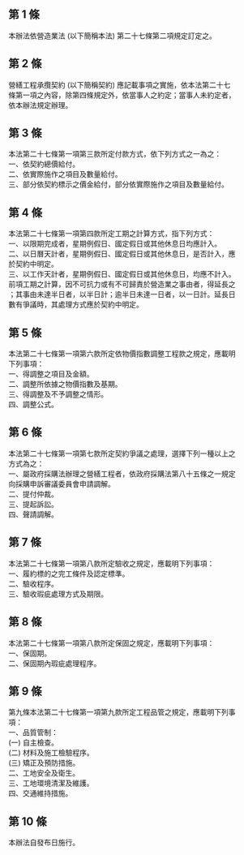第 1 條
-------
本辦法依營造業法 (以下簡稱本法) 第二十七條第二項規定訂定之。

第 2 條
-------
營繕工程承攬契約 (以下簡稱契約) 應記載事項之實施，依本法第二十七  
條第一項之內容，除第四條規定外，依當事人之約定；當事人未約定者，  
依本辦法規定辦理。

第 3 條
-------
本法第二十七條第一項第三款所定付款方式，依下列方式之一為之：  
一、依契約總價給付。  
二、依實際施作之項目及數量給付。  
三、部分依契約標示之價金給付，部分依實際施作之項目及數量給付。

第 4 條
-------
本法第二十七條第一項第四款所定工期之計算方式，指下列方式：  
一、以限期完成者，星期例假日、國定假日或其他休息日均應計入。  
二、以日曆天計者，星期例假日、國定假日或其他休息日，是否計入，應  
    於契約中明定。  
三、以工作天計者，星期例假日、國定假日或其他休息日，均應不計入。  
前項工期之計算，因不可抗力或有不可歸責於營造業之事由者，得延長之  
；其事由未達半日者，以半日計；逾半日未達一日者，以一日計。延長日  
數有爭議時，其處理方式應於契約中明定。

第 5 條
-------
本法第二十七條第一項第六款所定依物價指數調整工程款之規定，應載明  
下列事項：  
一、得調整之項目及金額。  
二、調整所依據之物價指數及基期。  
三、得調整及不予調整之情形。  
四、調整公式。

第 6 條
-------
本法第二十七條第一項第七款所定契約爭議之處理，選擇下列一種以上之  
方式為之：  
一、屬政府採購法辦理之營繕工程者，依政府採購法第八十五條之一規定  
    向採購申訴審議委員會申請調解。  
二、提付仲裁。  
三、提起訴訟。  
四、聲請調解。

第 7 條
-------
本法第二十七條第一項第八款所定驗收之規定，應載明下列事項：  
一、履約標的之完工條件及認定標準。  
二、驗收程序。  
三、驗收瑕疵處理方式及期限。

第 8 條
-------
本法第二十七條第一項第八款所定保固之規定，應載明下列事項：  
一、保固期。  
二、保固期內瑕疵處理程序。

第 9 條
-------
第九條本法第二十七條第一項第九款所定工程品管之規定，應載明下列事  
項：  
一、品質管制：  
 (一) 自主檢查。  
 (二) 材料及施工檢驗程序。  
 (三) 矯正及預防措施。  
二、工地安全及衛生。  
三、工地環境清潔及維護。  
四、交通維持措施。

第 10 條
--------
本辦法自發布日施行。

